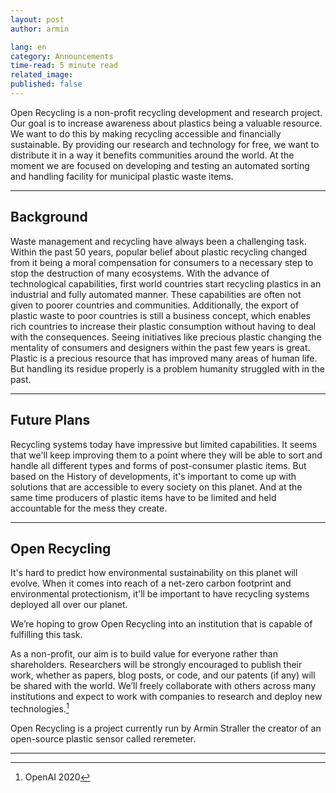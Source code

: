 ```yaml
---
layout: post
author: armin

lang: en
category: Announcements
time-read: 5 minute read
related_image: 
published: false
---
```


Open Recycling is a non-profit recycling development and research project. Our goal is to increase awareness about plastics being a valuable resource. We want to do this by making recycling accessible and financially sustainable. By providing our research and technology for free, we want to distribute it in a way it benefits communities around the world.
At the moment we are focused on developing and testing an automated sorting and handling facility for municipal plastic waste items.
 
---
 
## Background
 
Waste management and recycling have always been a challenging task. Within the past 50 years, popular belief about plastic recycling changed from it being a moral compensation for consumers to a necessary step to stop the destruction of many ecosystems. 
With the advance of technological capabilities, first world countries start recycling plastics in an industrial and fully automated manner. These capabilities are often not given to poorer countries and communities. Additionally, the export of plastic waste to poor countries is still a business concept, which enables rich countries to increase their plastic consumption without having to deal with the consequences.
Seeing initiatives like precious plastic changing the mentality of consumers and designers within the past few years is great. Plastic is a precious resource that has improved many areas of human life. But handling its residue properly is a problem humanity struggled with in the past.
 
---
 
## Future Plans
 
Recycling systems today have impressive but limited capabilities. It seems that we'll keep improving them to a point where they will be able to sort and handle all different types and forms of post-consumer plastic items.
But based on the History of developments, it's important to come up with solutions that are accessible to every society on this planet. And at the same time producers of plastic items have to be limited and held accountable for the mess they create.
 
---
 
## Open Recycling
 
It's hard to predict how environmental sustainability on this planet will evolve. When it comes into reach of a net-zero carbon footprint and environmental protectionism, it'll be important to have recycling systems deployed all over our planet.
 
We’re hoping to grow Open Recycling into an institution that is capable of fulfilling this task.
 
As a non-profit, our aim is to build value for everyone rather than shareholders. Researchers will be strongly encouraged to publish their work, whether as papers, blog posts, or code, and our patents (if any) will be shared with the world. We’ll freely collaborate with others across many institutions and expect to work with companies to research and deploy new technologies.[^1]
 
Open Recycling is a project currently run by Armin Straller the creator of an open-source plastic sensor called reremeter.
 
---
 
[^1]: OpenAI 2020
